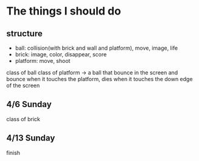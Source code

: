 # The things I should do
## structure
- ball: collision(with brick and wall and platform), move, image, life
- brick: image, color, disappear, score
- platform: move, shoot

class of ball
class of platform
-> a ball that bounce in the screen and bounce when it touches the platform, dies when it touches the down edge of the screen

## 4/6 Sunday

class of brick

## 4/13 Sunday
finish
